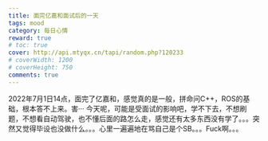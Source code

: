 ```yaml
---
title: 面完亿嘉和面试后的一天
tags: mood
category: 每日心情
reward: true
# toc: true
cover: http://api.mtyqx.cn/tapi/random.php?120233
# coverWidth: 1200
# coverHeight: 750
comments: true
---
```



2022年7月1日14点，面完了亿嘉和，感觉真的是一般，拼命问C++，ROS的基础，根本答不上来。害···
今天呢，可能是受面试的影响吧，学不下去，不想刷题，不想看自动驾驶，也不懂后面的路怎么走，感觉还有太多东西没有学了。。。突然又觉得毕设也没做什么。。。心里一遍遍地在骂自己是个SB。。。Fuck啊。。。

